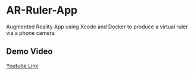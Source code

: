 # AR-Ruler-App
Augmented Reality App using Xcode and Docker to produce a virtual ruler via a phone camera

## Demo Video
[Youtube Link](https://www.youtube.com/watch?v=lyPH48ahQaw)
